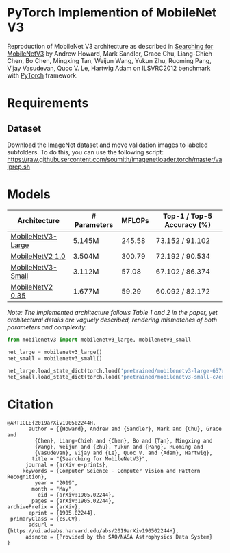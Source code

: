 # PyTorch Implemention of MobileNet V3
Reproduction of MobileNet V3 architecture as described in [Searching for MobileNetV3](https://arxiv.org/abs/1905.02244) by Andrew Howard, Mark Sandler, Grace Chu, Liang-Chieh Chen, Bo Chen, Mingxing Tan, Weijun Wang, Yukun Zhu, Ruoming Pang, Vijay Vasudevan, Quoc V. Le, Hartwig Adam on ILSVRC2012 benchmark with [PyTorch](pytorch.org) framework.

# Requirements
## Dataset
Download the ImageNet dataset and move validation images to labeled subfolders.
To do this, you can use the following script: https://raw.githubusercontent.com/soumith/imagenetloader.torch/master/valprep.sh

# Models
| Architecture      | # Parameters | MFLOPs | Top-1 / Top-5 Accuracy (%) |
| ----------------- | ------------ | ------ | -------------------------- |
| [MobileNetV3-Large](https://github.com/d-li14/mobilenetv3.pytorch/blob/master/pretrained/mobilenetv3-large-657e7b3d.pth) | 5.145M | 245.58 | 73.152 / 91.102 |
| [MobileNetV2 1.0](https://github.com/d-li14/mobilenetv2.pytorch/blob/master/pretrained/mobilenetv2-0c6065bc.pth)         | 3.504M | 300.79 | 72.192 / 90.534 |
| [MobileNetV3-Small](https://github.com/d-li14/mobilenetv3.pytorch/blob/master/pretrained/mobilenetv3-small-c7eb32fe.pth) | 3.112M |  57.08 | 67.102 / 86.374 |
| [MobileNetV2 0.35](https://github.com/d-li14/mobilenetv2.pytorch/blob/master/pretrained/mobilenetv2_0.35-b2e15951.pth)   | 1.677M |  59.29 | 60.092 / 82.172 |

*Note: The implemented architecture follows Table 1 and 2 in the paper, yet architectural details are vaguely described, rendering mismatches of both parameters and complexity.*

```python
from mobilenetv3 import mobilenetv3_large, mobilenetv3_small

net_large = mobilenetv3_large()
net_small = mobilenetv3_small()

net_large.load_state_dict(torch.load('pretrained/mobilenetv3-large-657e7b3d.pth'))
net_small.load_state_dict(torch.load('pretrained/mobilenetv3-small-c7eb32fe.pth'))
```

# Citation
```
@ARTICLE{2019arXiv190502244H,
       author = {{Howard}, Andrew and {Sandler}, Mark and {Chu}, Grace and
         {Chen}, Liang-Chieh and {Chen}, Bo and {Tan}, Mingxing and
         {Wang}, Weijun and {Zhu}, Yukun and {Pang}, Ruoming and
         {Vasudevan}, Vijay and {Le}, Quoc V. and {Adam}, Hartwig},
        title = "{Searching for MobileNetV3}",
      journal = {arXiv e-prints},
     keywords = {Computer Science - Computer Vision and Pattern Recognition},
         year = "2019",
        month = "May",
          eid = {arXiv:1905.02244},
        pages = {arXiv:1905.02244},
archivePrefix = {arXiv},
       eprint = {1905.02244},
 primaryClass = {cs.CV},
       adsurl = {https://ui.adsabs.harvard.edu/abs/2019arXiv190502244H},
      adsnote = {Provided by the SAO/NASA Astrophysics Data System}
}
```
